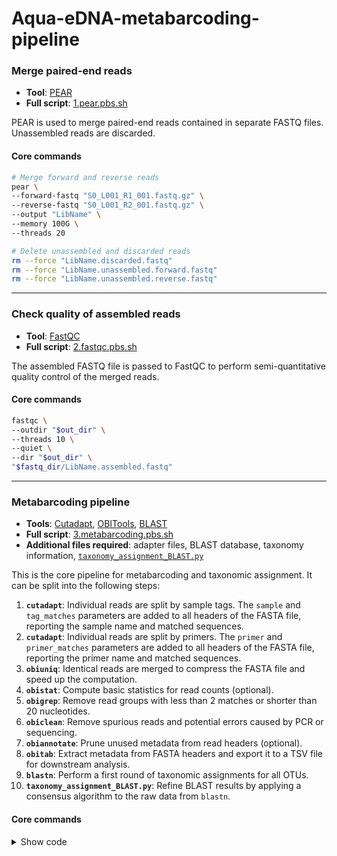 # Aqua-eDNA-metabarcoding-pipeline

### Merge paired-end reads

- **Tool**: [PEAR](https://cme.h-its.org/exelixis/web/software/pear/doc.html)
- **Full script**: [1.pear.pbs.sh](scripts/1.pear.pbs.sh)

PEAR is used to merge paired-end reads contained in separate FASTQ files. Unassembled reads are discarded.

#### Core commands

```bash
# Merge forward and reverse reads
pear \
--forward-fastq "S0_L001_R1_001.fastq.gz" \
--reverse-fastq "S0_L001_R2_001.fastq.gz" \
--output "LibName" \
--memory 100G \
--threads 20

# Delete unassembled and discarded reads
rm --force "LibName.discarded.fastq"
rm --force "LibName.unassembled.forward.fastq"
rm --force "LibName.unassembled.reverse.fastq"
```

---------------------------------------------------

### Check quality of assembled reads

- **Tool**: [FastQC](https://www.bioinformatics.babraham.ac.uk/projects/fastqc/)
- **Full script**: [2.fastqc.pbs.sh](scripts/2.fastqc.pbs.sh)

The assembled FASTQ file is passed to FastQC to perform semi-quantitative quality control of the merged reads.

#### Core commands

```bash
fastqc \
--outdir "$out_dir" \
--threads 10 \
--quiet \
--dir "$out_dir" \
"$fastq_dir/LibName.assembled.fastq"
```

---------------------------------------------------

### Metabarcoding pipeline

- **Tools**: [Cutadapt](https://cutadapt.readthedocs.io/en/stable/), [OBITools](https://pythonhosted.org/OBITools/index.html), [BLAST](https://www.ncbi.nlm.nih.gov/books/NBK279684/table/appendices.T.blastn_application_options/)
- **Full script**: [3.metabarcoding.pbs.sh](scripts/3.metabarcoding.pbs.sh)
- **Additional files required**: adapter files, BLAST database, taxonomy information, [`taxonomy_assignment_BLAST.py`](scripts/taxonomy_assignment_BLAST.py)

This is the core pipeline for metabarcoding and taxonomic assignment. It can be split into the following steps:

1. **`cutadapt`**: Individual reads are split by sample tags. The `sample` and `tag_matches` parameters are added to all headers of the FASTA file, reporting the sample name and matched sequences.
2. **`cutadapt`**: Individual reads are split by primers. The `primer` and `primer_matches` parameters are added to all headers of the FASTA file, reporting the primer name and matched sequences.
3. **`obiuniq`**: Identical reads are merged to compress the FASTA file and speed up the computation.
4. **`obistat`**: Compute basic statistics for read counts (optional).
5. **`obigrep`**: Remove read groups with less than 2 matches or shorter than 20 nucleotides.
6. **`obiclean`**: Remove spurious reads and potential errors caused by PCR or sequencing.
7. **`obiannotate`**: Prune unused metadata from read headers (optional).
8. **`obitab`**: Extract metadata from FASTA headers and export it to a TSV file for downstream analysis.
9. **`blastn`**: Perform a first round of taxonomic assignments for all OTUs.
10. **`taxonomy_assignment_BLAST.py`**: Refine BLAST results by applying a consensus algorithm to the raw data from `blastn`.

#### Core commands

<details><summary>Show code</summary>

```bash
cutadapt \
--front "file:2_demultiplex/adapters/$library.tags.fasta" \
--overlap 7 \
--error-rate 0.1 \
--minimum-length 50 \
--maximum-length 350 \
--discard-untrimmed \
--rename '{id} sample={adapter_name}; tag_matches={match_sequence};' \
--cores 20 \
--output "$out_dir/trimmed_tags/$library.{name}.trimmed.fastq" \
"$assembled_fastq"

cat "$out_dir/trimmed_tags"/*.trimmed.fastq \
> "$out_dir/$library.no-tags.fastq"

# [...]

cutadapt \
--front "file:2_demultiplex/adapters/$library.primers.fasta" \
--error-rate 0.1 \
--minimum-length 50 \
--maximum-length 350 \
--discard-untrimmed \
--rename '{header} primer={adapter_name}; primer_matches={match_sequence};' \
--cores 20 \
--output "$out_dir/trimmed_primers/$library.{name}.trimmed.fastq" \
"$out_dir/$library.no-tags.fastq"

cat "$out_dir/trimmed_primers"/*.trimmed.fastq \
> "$out_dir/$library.trimmed.fastq"

# [...]

obiuniq \
--merge sample \
--without-progress-bar \
"2_demultiplex/$library/$library.trimmed.fastq" \
> "$out_dir/$library.unique.fasta"

# [...]

obistat \
--category-attribute count \
--without-progress-bar \
"$out_dir/$library.unique.fasta" \
| sort --numeric-sort --key 1 \
--output "$out_dir/$library.unique.stats.txt"

# [...]

obigrep \
--without-progress-bar \
--lmin 20 \
--predicat 'count >= 2' \
"3_obiuniq/$library.unique.fasta" \
> "$out_dir/$library.pre-filtered.fasta"

# [...]

obiclean \
--without-progress-bar \
--sample merged_sample \
--ratio 0.05 \
--head \
"$out_dir/$library.pre-filtered.fasta" \
> "$out_dir/$library.clean.fasta"

# [...]

obiannotate \
--without-progress-bar \
--keep merged_sample \
--keep count \
--keep experiment \
--keep seq_length \
--keep forward_primer \
--keep reverse_primer \
"$out_dir/$library.clean.fasta" \
| obitab \
--without-progress-bar \
--no-definition \
> "$out_dir/$library.$target.tags.tsv"

# [...]

blastn \
-evalue 1e-3 \
-perc_identity 97 \
-qcov_hsp_perc 97 \
-query "$fasta_file" \
-task megablast \
-db "$blast_database" \
-out "$out_dir/$library.raw.blast.tsv" \
-outfmt '6 qseqid qlen sseqid pident length qstart qend sstart send evalue bitscore staxids' \
-num_threads 20 \
-mt_mode 1

# [...]

python3 \
"$blast_taxonomy_script" \
--hits_to_consider 5 \
--length_percentage 0.97 \
--percent_sway 0.5 \
--ncbi_nt \
--blast_database IGNORE \
--blast_file "$out_dir/$library.raw.blast.tsv" \
--output_dir "$out_dir" \
"$fasta_file" \
"$taxonomy_file"
```

</details>
